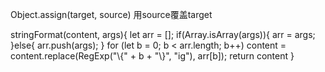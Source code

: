 
Object.assign(target, source)
用source覆盖target

stringFormat(content, args){
	let arr = [];
	if(Array.isArray(args)){
	  arr = args;
	}else{
	  arr.push(args);
	}
	for (let b = 0; b < arr.length; b++)
	  content = content.replace(RegExp("\\{" + b + "\\}", "ig"), arr[b]);
	return content
}